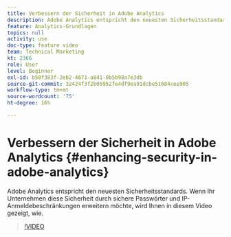 ```yaml
---
title: Verbessern der Sicherheit in Adobe Analytics
description: Adobe Analytics entspricht den neuesten Sicherheitsstandards. Wenn Ihr Unternehmen diese Sicherheit durch sichere Passwörter und IP-Anmeldebeschränkungen erweitern möchte, wird Ihnen in diesem Video gezeigt, wie Sie diese Sicherheit verbessern können.
feature: Analytics-Grundlagen
topics: null
activity: use
doc-type: feature video
team: Technical Marketing
kt: 2366
role: User
level: Beginner
exl-id: b50f383f-2eb2-4671-a841-0b5b98a7e3db
source-git-commit: 32424f3f2b05952fe4df9ea91dcbe51684cee905
workflow-type: tm+mt
source-wordcount: '75'
ht-degree: 16%

---
```


# Verbessern der Sicherheit in Adobe Analytics {#enhancing-security-in-adobe-analytics}

Adobe Analytics entspricht den neuesten Sicherheitsstandards. Wenn Ihr Unternehmen diese Sicherheit durch sichere Passwörter und IP-Anmeldebeschränkungen erweitern möchte, wird Ihnen in diesem Video gezeigt, wie.

>[!VIDEO](https://video.tv.adobe.com/v/25458/?quality=12)
